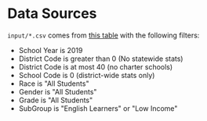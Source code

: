 # Data Sources

`input/*.csv` comes from [this table](https://data.delaware.gov/Education/Student-Enrollment/6i7v-xnmf/data) with the following filters:

- School Year is 2019
- District Code is greater than 0 (No statewide stats)
- District Code is at most 40 (no charter schools)
- School Code is 0 (district-wide stats only)
- Race is "All Students"
- Gender is "All Students"
- Grade is "All Students"
- SubGroup is "English Learners" or "Low Income"

